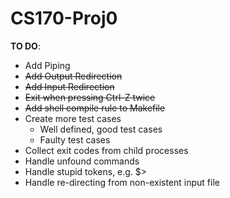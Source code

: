 # CS170-Proj0

__TO DO__:
* Add Piping
* ~~Add Output Redirection~~
* ~~Add Input Redirection~~
* ~~Exit when pressing Ctrl-Z twice~~
* ~~Add shell compile rule to Makefile~~
* Create more test cases
	* Well defined, good test cases
	* Faulty test cases
* Collect exit codes from child processes
* Handle unfound commands
* Handle stupid tokens, e.g. $>
* Handle re-directing from non-existent input file
